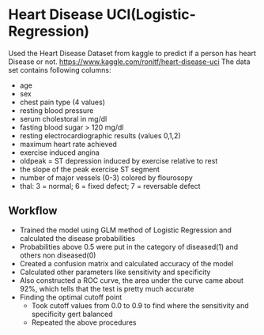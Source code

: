 # Heart Disease UCI(Logistic-Regression)

Used the Heart Disease Dataset from kaggle to predict if a person has heart Disease or not.
https://www.kaggle.com/ronitf/heart-disease-uci
The data set contains following columns:
- age
- sex
- chest pain type (4 values)
- resting blood pressure
- serum cholestoral in mg/dl
- fasting blood sugar > 120 mg/dl
- resting electrocardiographic results (values 0,1,2)
- maximum heart rate achieved
- exercise induced angina
- oldpeak = ST depression induced by exercise relative to rest
- the slope of the peak exercise ST segment
- number of major vessels (0-3) colored by flourosopy
- thal: 3 = normal; 6 = fixed defect; 7 = reversable defect

## Workflow
- Trained the model using GLM method of Logistic Regression and calculated the disease probabilities
- Probabilities above 0.5 were put in the category of diseased(1) and others non diseased(0)
- Created a confusion matrix and calculated accuracy of the model
- Calculated other parameters like sensitivity and specificity
- Also constructed a ROC curve, the area under the curve came about 92%, which tells that the test is pretty much accurate
- Finding the optimal cutoff point
  - Took cutoff values from 0.0 to 0.9 to find where the sensitivity and specificity gert balanced
  - Repeated the above procedures 
